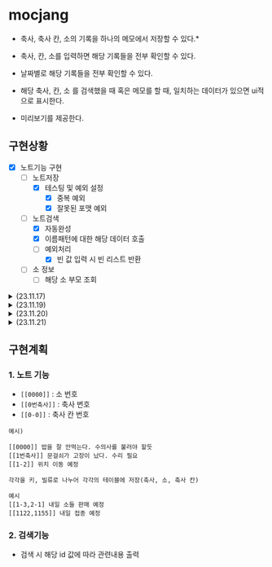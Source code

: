 # mocjang
- 축사, 축사 칸, 소의 기록을 하나의 메모에서 저장할 수 있다.*
- 축사, 칸, 소를 입력하면 해당 기록들을 전부 확인할 수 있다. 
- 날짜별로 해당 기록들을 전부 확인할 수 있다.

- 해당 축사, 칸, 소 를 검색했을 때 혹은 메모를 할 때, 일치하는 데이터가 있으면 ui적으로 표시한다.
- 미리보기를 제공한다.

## 구현상황
- [x] 노트기능 구현
  - [ ] 노트저장
    - [x] 테스팅 및 예외 설정
      - [x] 중복 예외
      - [x] 잘못된 포맷 예외
  - [ ] 노트검색
    - [x] 자동완성
    - [x] 이름패턴에 대한 해당 데이터 호출
    - [ ] 예외처리
      - [x] 빈 값 입력 시 빈 리스트 반환
  - [ ] 소 정보
    - [ ] 해당 소 부모 조회

<details>
<summary>(23.11.17)</summary>

- [x] 테스팅 및 예외 설정
  - [x] 중복 예외
  - [x] 잘못된 포맷 예외

- 추가 아이디어
  - 잘못된 입력이 존재 할 시, 메시지를 전송해야하지 않을까?
    - 누락된 값을 알려줘야 착오가 없기 때문이다.
    - 이는 db에서 찾거나, 문자열 형태에서 잡아야 하겠다.
  - [x] 중복 예외
  - [x] 잘못된 포맷 예외

</details>

<details>
<summary>(23.11.19)</summary>
- [x] db 연결
- [x] 문자열 제대로 db에 들어가는지 검증
</details>

<details>
<summary>(23.11.20)</summary>

</details>

<details>
<summary>(23.11.21)</summary>

</details>

## 구현계획
### 1. 노트 기능
- ```[[0000]]``` : 소 번호
- ```[[0번축사]]``` : 축사 번호
- ```[[0-0]]``` : 축사 칸 번호

```
예시)

[[0000]] 밥을 잘 안먹는다. 수의사를 불러야 할듯
[[1번축사]] 문걸쇠가 고장이 났다. 수리 필요
[[1-2]] 위치 이동 예정

각각을 키, 빌류로 나누어 각각의 테이블에 저장(축사, 소, 축사 칸)
```


```
예시
[[1-3,2-1] 내일 소들 판매 예정
[[1122,1155]] 내일 접종 예정
```
### 2. 검색기능
- 검색 시 해당 id 값에 따라 관련내용 출력
